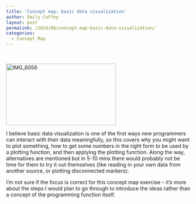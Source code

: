 ```yaml
---
title: 'Concept map: basic data visualization'
author: Emily Coffey
layout: post
permalink: /2014/06/concept-map-basic-data-visualization/
categories:
  - Concept Map
---
```

&nbsp;

[<img class="alignnone size-medium wp-image-7831" alt="IMG_6056" src="http://teaching.software-carpentry.org/wp-content/uploads/2014/06/IMG_6056-300x168.jpg" width="300" height="168" />][1]

I believe basic data visualization is one of the first ways new programmers can interact with their data meaningfully, so this covers why you might want to plot something, how to get some numbers in the right form to be used by a plotting function, and then applying the plotting function. Along the way, alternatives are mentioned but in 5-10 mins there would probably not be time for them to try it out themselves (like reading in your own data from another source, or plotting disconnected markers).

I&#8217;m not sure if the focus is correct for this concept map exercise &#8211; it&#8217;s more about the steps I would plan to go through to introduce the ideas rather than a concept of the programming function itself.

 [1]: http://teaching.software-carpentry.org/wp-content/uploads/2014/06/IMG_6056.jpg